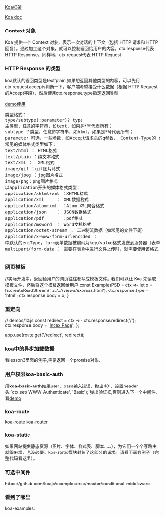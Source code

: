 
<a href="http://www.ruanyifeng.com/blog/2017/08/koa.html">Koa框架</a>

<a href="https://koa.bootcss.com/">Koa doc</a>

<h3>Context 对象</h3>
Koa 提供一个 Context 对象，表示一次对话的上下文（包括 HTTP 请求和 HTTP 回复）。通过加工这个对象，就可以控制返回给用户的内容。ctx.response代表 HTTP Response。同样地，ctx.request代表 HTTP Request

<h3>HTTP Response 的类型</h3>
koa默认的返回类型是text/plain,如果想返回其他类型的内容，可以先用ctx.request.accepts判断一下，客户端希望接受什么数据（根据 HTTP Request 的Accept字段），然后使用ctx.response.type指定返回类型<br><br>
<a href='./node-lessons/koa/demo.ts'>demo使用</a>
<pre>
类型格式：
type/subtype(;parameter)? type  
主类型，任意的字符串，如text，如果是*号代表所有；   
subtype 子类型，任意的字符串，如html，如果是*号代表所有；   
parameter 可选，一些参数，如Accept请求头的q参数， Content-Type的 charset参数。  
常见的媒体格式类型如下：
text/html ： HTML格式
text/plain ：纯文本格式      
text/xml ：  XML格式
image/gif ：gif图片格式    
image/jpeg ：jpg图片格式 
image/png：png图片格式
以application开头的媒体格式类型：
application/xhtml+xml ：XHTML格式
application/xml     ： XML数据格式
application/atom+xml  ：Atom XML聚合格式    
application/json    ： JSON数据格式
application/pdf       ：pdf格式  
application/msword  ： Word文档格式
application/octet-stream ： 二进制流数据（如常见的文件下载）
application/x-www-form-urlencoded ： <form encType=””>中默认的encType，form表单数据被编码为key/value格式发送到服务器（表单默认的提交数据的格式）
multipart/form-data ： 需要在表单中进行文件上传时，就需要使用该格式
</pre>
<h3>网页模板</h3>
//实际开发中，返回给用户的网页往往都写成模板文件。我们可以让 Koa 先读取模板文件，然后将这个模板返回给用户
const ExamplesPSD = ctx =>{
    let x = fs.createReadStream('../../..//views/express.html');
    ctx.response.type = 'html';
    ctx.response.body = x;
}
<h3>重定向</h3>
// demos/13.js
const redirect = ctx => {
  ctx.response.redirect('/');
  ctx.response.body = '<a href="/">Index Page</a>';
};

app.use(route.get('/redirect', redirect));

<h3>koa中的异步加载数据</h3>
看lesson3里面的例子,需要返回一个promise对象.

<h3>用户权限koa-basic-auth</h3>
用<strong>koa-basic-auth</strong>如果user，pass输入错误，抛出401，设置header头:`ctx.set('WWW-Authenticate', 'Basic');`弹出验证框,否则进入下一个中间件.<br>看<a href='https://github.com/koajs/examples/blob/master/base-auth/app.js'>demo</a>

<h3>koa-route</h3>
<a href='https://www.npmjs.com/package/koa-route'>koa-route</a>
<a href='https://github.com/alexmingoia/koa-router'>koa-router</a>
<h3>koa-static</h3>
如果网站提供静态资源（图片、字体、样式表、脚本......），为它们一个个写路由就很麻烦，也没必要。koa-static模块封装了这部分的请求。请看下面的例子（完整代码看这里）。

<h3>可选中间件</h3>
https://github.com/koajs/examples/tree/master/conditional-middleware


<h3>看到了哪里</h3>
koa-examples:
